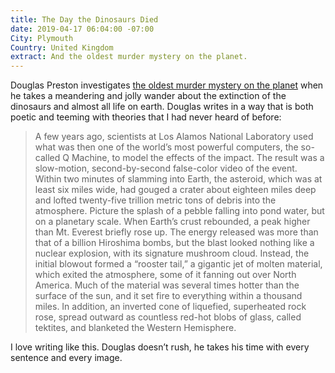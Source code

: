 ```yaml
---
title: The Day the Dinosaurs Died
date: 2019-04-17 06:04:00 -07:00
City: Plymouth
Country: United Kingdom
extract: And the oldest murder mystery on the planet.
---
```


Douglas Preston investigates [the oldest murder mystery on the planet](https://www.newyorker.com/magazine/2019/04/08/the-day-the-dinosaurs-died) when he takes a meandering and jolly wander about the extinction of the dinosaurs and almost all life on earth. Douglas writes in a way that is both poetic and teeming with theories that I had never heard of before:

> A few years ago, scientists at Los Alamos National Laboratory used what was then one of the world’s most powerful computers, the so-called Q Machine, to model the effects of the impact. The result was a slow-motion, second-by-second false-color video of the event. Within two minutes of slamming into Earth, the asteroid, which was at least six miles wide, had gouged a crater about eighteen miles deep and lofted twenty-five trillion metric tons of debris into the atmosphere. Picture the splash of a pebble falling into pond water, but on a planetary scale. When Earth’s crust rebounded, a peak higher than Mt. Everest briefly rose up. The energy released was more than that of a billion Hiroshima bombs, but the blast looked nothing like a nuclear explosion, with its signature mushroom cloud. Instead, the initial blowout formed a “rooster tail,” a gigantic jet of molten material, which exited the atmosphere, some of it fanning out over North America. Much of the material was several times hotter than the surface of the sun, and it set fire to everything within a thousand miles. In addition, an inverted cone of liquefied, superheated rock rose, spread outward as countless red-hot blobs of glass, called tektites, and blanketed the Western Hemisphere.

I love writing like this. Douglas doesn’t rush, he takes his time with every sentence and every image. 